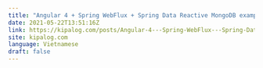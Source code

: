 ```yaml
---
title: "Angular 4 + Spring WebFlux + Spring Data Reactive MongoDB example | Full-Reactive"
date: 2021-05-22T13:51:16Z
link: https://kipalog.com/posts/Angular-4---Spring-WebFlux---Spring-Data-Reactive-MongoDB-example---Full-Reactive?utm_medium=RSS&utm_source=news.12bit.vn
site: kipalog.com
language: Vietnamese
draft: false
---
```

